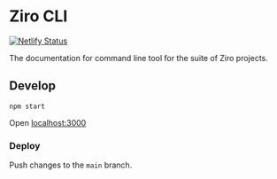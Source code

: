 # Ziro CLI

[![Netlify Status](https://api.netlify.com/api/v1/badges/3e148f4c-5028-42a2-8d43-7bdc23dff6b7/deploy-status)](https://app.netlify.com/sites/ziro-cli/deploys)

The documentation for command line tool for the suite of Ziro projects.

## Develop

```
npm start
```

Open [localhost:3000](http://localhost:3000/)

### Deploy

Push changes to the `main` branch.
